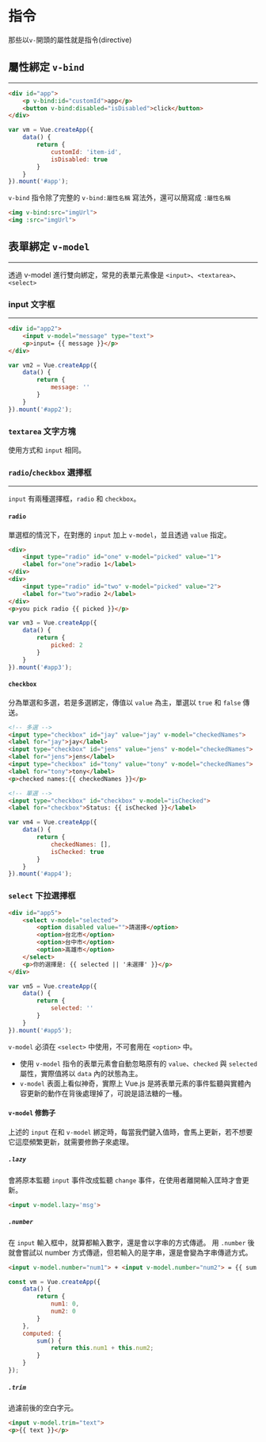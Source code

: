 # 指令
那些以`v-`開頭的屬性就是指令(directive)

## 屬性綁定 `v-bind`
---
```html
<div id="app">
    <p v-bind:id="customId">app</p>
    <button v-bind:disabled="isDisabled">click</button>
</div>
```
```js
var vm = Vue.createApp({
    data() {
        return {
            customId: 'item-id',
            isDisabled: true
        }
    }
}).mount('#app');
```
`v-bind` 指令除了完整的 `v-bind:屬性名稱` 寫法外，還可以簡寫成 `:屬性名稱`
```html
<img v-bind:src="imgUrl">
<img :src="imgUrl">
```
## 表單綁定 `v-model`
---
透過 v-model 進行雙向綁定，常見的表單元素像是 `<input>`、`<textarea>`、`<select>`
### input 文字框
---
```html
<div id="app2">
    <input v-model="message" type="text">
    <p>input= {{ message }}</p>
</div>
```

```js
var vm2 = Vue.createApp({
    data() {
        return {
            message: ''
        }
    }
}).mount('#app2');
```
### `textarea` 文字方塊
使用方式和 `input` 相同。
### `radio`/`checkbox` 選擇框
---
`input` 有兩種選擇框，`radio` 和 `checkbox`。
#### `radio`
單選框的情況下，在對應的 `input` 加上 `v-model`，並且透過 `value` 指定。
```html
<div>
    <input type="radio" id="one" v-model="picked" value="1">
    <label for="one">radio 1</label>
</div>
<div>
    <input type="radio" id="two" v-model="picked" value="2">
    <label for="two">radio 2</label>
</div>
<p>you pick radio {{ picked }}</p>
```

```js
var vm3 = Vue.createApp({
    data() {
        return {
            picked: 2
        }
    }
}).mount('#app3');
```
#### `checkbox`
分為單選和多選，若是多選綁定，傳值以 `value` 為主，單選以 `true` 和 `false` 傳送。
```html
<!-- 多選 -->
<input type="checkbox" id="jay" value="jay" v-model="checkedNames">
<label for="jay">jay</label>
<input type="checkbox" id="jens" value="jens" v-model="checkedNames">
<label for="jens">jens</label>
<input type="checkbox" id="tony" value="tony" v-model="checkedNames">
<label for="tony">tony</label>
<p>checked names:{{ checkedNames }}</p>

<!-- 單選 -->
<input type="checkbox" id="checkbox" v-model="isChecked">
<label for="checkbox">Status: {{ isChecked }}</label>
```
```js
var vm4 = Vue.createApp({
    data() {
        return {
            checkedNames: [],
            isChecked: true
        }
    }
}).mount('#app4');
```
### `select` 下拉選擇框
```html
<div id="app5">
    <select v-model="selected">
        <option disabled value="">請選擇</option>
        <option>台北市</option>
        <option>台中市</option>
        <option>高雄市</option>
    </select>
    <p>你的選擇是: {{ selected || '未選擇' }}</p>
</div>
```

```js
var vm5 = Vue.createApp({
    data() {
        return {
            selected: ''
        }
    }
}).mount('#app5');
```
`v-model` 必須在 `<select>` 中使用，不可套用在 `<option>` 中。
* 使用 `v-model` 指令的表單元素會自動忽略原有的 `value`、`checked` 與 `selected` 屬性，實際值將以 `data` 內的狀態為主。
* `v-model` 表面上看似神奇，實際上 Vue.js 是將表單元素的事件監聽與實體內容更新的動作在背後處理掉了，可說是語法糖的一種。
#### `v-model` 修飾子
上述的 `input` 在和 `v-model` 綁定時，每當我們鍵入值時，會馬上更新，若不想要它這麼頻繁更新，就需要修飾子來處理。
##### `.lazy`
會將原本監聽 `input` 事件改成監聽 `change` 事件，在使用者離開輸入匡時才會更新。
```html
<input v-model.lazy='msg'>
```
##### `.number`
在 `input` 輸入框中，就算都輸入數字，還是會以字串的方式傳遞。
用 `.number` 後就會嘗試以 number 方式傳遞，但若輸入的是字串，還是會變為字串傳遞方式。
```html
<input v-model.number="num1"> + <input v-model.number="num2"> = {{ sum }}
```
```js
const vm = Vue.createApp({
    data() {
        return {
            num1: 0,
            num2: 0
        }
    },
    computed: {
        sum() {
            return this.num1 + this.num2;
        }
    }
});
```
##### `.trim`
過濾前後的空白字元。
```html
<input v-model.trim="text">
<p>{{ text }}</p>
```